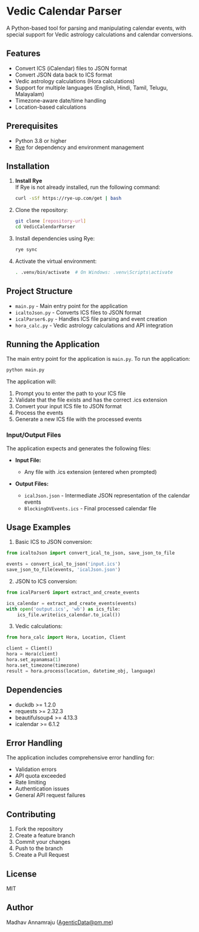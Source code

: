 # Vedic Calendar Parser

A Python-based tool for parsing and manipulating calendar events, with special support for Vedic astrology calculations and calendar conversions.

## Features

- Convert ICS (iCalendar) files to JSON format
- Convert JSON data back to ICS format
- Vedic astrology calculations (Hora calculations)
- Support for multiple languages (English, Hindi, Tamil, Telugu, Malayalam)
- Timezone-aware date/time handling
- Location-based calculations

## Prerequisites

- Python 3.8 or higher
- [Rye](https://rye-up.com/) for dependency and environment management

## Installation

1. **Install Rye**  
   If Rye is not already installed, run the following command:
   ```bash
   curl -sSf https://rye-up.com/get | bash
   ```

2. Clone the repository:
   ```bash
   git clone [repository-url]
   cd VedicCalendarParser
   ```

3. Install dependencies using Rye:
   ```bash
   rye sync
   ```

4. Activate the virtual environment:
   ```bash
   . .venv/bin/activate  # On Windows: .venv\Scripts\activate
   ```

## Project Structure

- `main.py` - Main entry point for the application
- `icaltoJson.py` - Converts ICS files to JSON format
- `icalParser6.py` - Handles ICS file parsing and event creation
- `hora_calc.py` - Vedic astrology calculations and API integration

## Running the Application

The main entry point for the application is `main.py`. To run the application:

```bash
python main.py
```

The application will:
1. Prompt you to enter the path to your ICS file
2. Validate that the file exists and has the correct .ics extension
3. Convert your input ICS file to JSON format
4. Process the events
5. Generate a new ICS file with the processed events

### Input/Output Files

The application expects and generates the following files:

- **Input File:**
  - Any file with .ics extension (entered when prompted)

- **Output Files:**
  - `icalJson.json` - Intermediate JSON representation of the calendar events
  - `BlockingDVEvents.ics` - Final processed calendar file

## Usage Examples

1. Basic ICS to JSON conversion:
```python
from icaltoJson import convert_ical_to_json, save_json_to_file

events = convert_ical_to_json('input.ics')
save_json_to_file(events, 'icalJson.json')
```

2. JSON to ICS conversion:
```python
from icalParser6 import extract_and_create_events

ics_calendar = extract_and_create_events(events)
with open('output.ics', 'wb') as ics_file:
    ics_file.write(ics_calendar.to_ical())
```

3. Vedic calculations:
```python
from hora_calc import Hora, Location, Client

client = Client()
hora = Hora(client)
hora.set_ayanamsa(1)
hora.set_timezone(timezone)
result = hora.process(location, datetime_obj, language)
```

## Dependencies

- duckdb >= 1.2.0
- requests >= 2.32.3
- beautifulsoup4 >= 4.13.3
- icalendar >= 6.1.2

## Error Handling

The application includes comprehensive error handling for:
- Validation errors
- API quota exceeded
- Rate limiting
- Authentication issues
- General API request failures

## Contributing

1. Fork the repository
2. Create a feature branch
3. Commit your changes
4. Push to the branch
5. Create a Pull Request

## License

MIT

## Author

Madhav Annamraju (AgenticData@pm.me)
